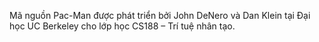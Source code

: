 Mã nguồn Pac-Man được phát triển bởi John DeNero và Dan Klein tại Đại học UC Berkeley cho lớp học CS188 – Trí tuệ nhân tạo.